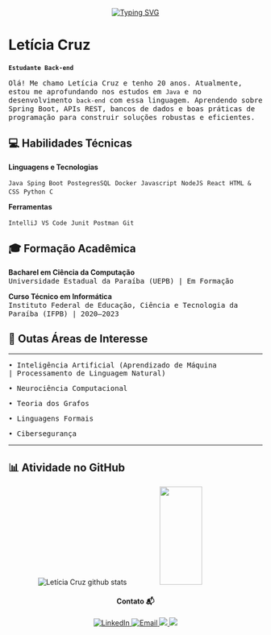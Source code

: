 <p align="center">
  <a href="https://git.io/typing-svg">
    <img src="https://readme-typing-svg.herokuapp.com?font=Fira+Code&pause=1000&center=true&vCenter=true&width=450&lines=Compilando+ideias+e+curiosidade;Debugando+c%C3%B3digo+e+pensamentos;Entre+o+backend+e+os+games;Criando%2C+aprendendo%2C+repetindo.&color=70A5FD" alt="Typing SVG" />
  </a>
</p>

# Letícia Cruz

**`Estudante Back-end`**

<samp> Olá! Me chamo Letícia Cruz e tenho 20 anos. Atualmente, estou me aprofundando nos estudos em `Java` e no desenvolvimento `back-end` com essa linguagem. Aprendendo sobre Spring Boot, APIs REST, bancos de dados e boas práticas de programação para construir soluções robustas e eficientes.</samp>

## 💻 Habilidades Técnicas

**Linguagens e Tecnologias**

<samp>`Java` `Sping Boot` `PostegresSQL` `Docker` `Javascript` `NodeJS` `React` `HTML & CSS` `Python` `C` </samp>

**Ferramentas**

<samp> `IntelliJ` `VS Code` `Junit` `Postman` `Git` </samp>

## 🎓 Formação Acadêmica

**Bacharel em Ciência da Computação**  
<samp> Universidade Estadual da Paraíba (UEPB) | Em Formação </samp>

**Curso Técnico em Informática**  
<samp> Instituto Federal de Educação, Ciência e Tecnologia da Paraíba (IFPB) | 2020–2023 </samp>

## 🔭 Outas Áreas de Interesse

<table>
<tr>
<td style="padding: 0; border: none; vertical-align: bottom;">
<samp>
<p> • Inteligência Artificial (Aprendizado de Máquina | Processamento de Linguagem Natural)</p> 
<p> • Neurociência Computacional </p>  
<p> • Teoria dos Grafos </p> 
<p> • Linguagens Formais </p> 
<p> • Cibersegurança </p> 
</samp>
</td>
<td style="padding: 0; border: none; vertical-align: bottom;">  
<div style="position: relative; left: 90px; top: 40px;">
    <img src="assets/img2.png" width="150"/>
</div>
   
</td>
</tr>
</table>

## 📊 Atividade no GitHub

<div align="center">  
  <img width="46%" height="195px" src="https://github-readme-stats.vercel.app/api?username=daCruzZzLeticia&show_icons=true&count_private=true&hide_border=true&title_color=70A5FD&icon_color=00bfbf&text_color=c9d1d9&bg_color=0d1117&rank_icon=github" alt="Letícia Cruz github stats"/> 
  <img width="41%" height="195px" src="https://github-readme-stats.vercel.app/api/top-langs/?username=daCruzZzLeticia&layout=compact&hide_border=true&title_color=70A5FD&text_color=00bfbf&bg_color=0d1117" />
</div>

<h4 align="center"> Contato 📬 </h4>
<p align="center">
  <a href="https://www.linkedin.com/in/da-cruzzz-leticia/" target="_blank">
    <img src="https://img.shields.io/badge/LinkedIn-3b82f6?style=flat-square&logo=linkedin&logoColor=white" alt="LinkedIn">
  </a>
  <a href="mailto:leticiadacruz7lz@gmail.com">
    <img src="https://img.shields.io/badge/Email-70A5FD?style=flat-square&logo=gmail&logoColor=white" alt="Email">
  </a>
  <a href="https://discord.gg/hyby9MER" target="_blank">
    <img src="https://img.shields.io/badge/Discord-3b82f6?style=flat-square&logo=discord&logoColor=white" target="_blank">   
  </a> 
  <a href="https://dev.to/dacruzzz_leticia" target="_blank">
    <img src="https://img.shields.io/badge/dev.to-70A5FD?style=flat-square&logo=devdotto&logoColor=white" target="_blank">
  </a>
</p>

